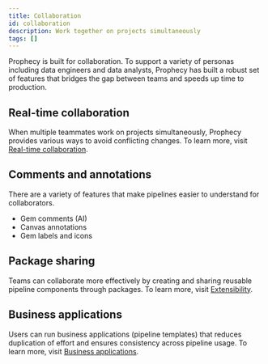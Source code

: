 ```yaml
---
title: Collaboration
id: collaboration
description: Work together on projects simultaneously
tags: []
---
```


Prophecy is built for collaboration. To support a variety of personas including data engineers and data analysts, Prophecy has built a robust set of features that bridges the gap between teams and speeds up time to production.

## Real-time collaboration

When multiple teammates work on projects simultaneously, Prophecy provides various ways to avoid conflicting changes. To learn more, visit [Real-time collaboration](docs/analysts/development/collaboration/collaboration-modes.md).

## Comments and annotations

There are a variety of features that make pipelines easier to understand for collaborators.

- Gem comments (AI)
- Canvas annotations
- Gem labels and icons

## Package sharing

Teams can collaborate more effectively by creating and sharing reusable pipeline components through packages. To learn more, visit [Extensibility](docs/analysts/extensibility/extensibility.md).

## Business applications

Users can run business applications (pipeline templates) that reduces duplication of effort and ensures consistency across pipeline usage. To learn more, visit [Business applications](docs/analysts/business-apps/business-apps.md).
